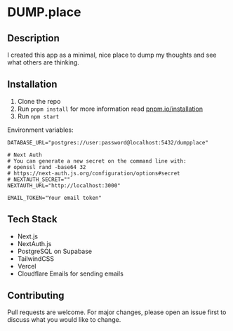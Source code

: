 # DUMP.place

## Description
I created this app as a minimal, nice place to dump my thoughts and see what others are thinking.

## Installation
1. Clone the repo
2. Run `pnpm install`
for more information read [pnpm.io/installation](https://pnpm.io/installation)
3. Run `npm start`

Environment variables:
```
DATABASE_URL="postgres://user:password@localhost:5432/dumpplace"

# Next Auth
# You can generate a new secret on the command line with:
# openssl rand -base64 32
# https://next-auth.js.org/configuration/options#secret
# NEXTAUTH_SECRET=""
NEXTAUTH_URL="http://localhost:3000"

EMAIL_TOKEN="Your email token"
```

## Tech Stack
- Next.js
- NextAuth.js
- PostgreSQL on Supabase
- TailwindCSS
- Vercel
- Cloudflare Emails for sending emails

## Contributing
Pull requests are welcome. For major changes, please open an issue first to discuss what you would like to change.